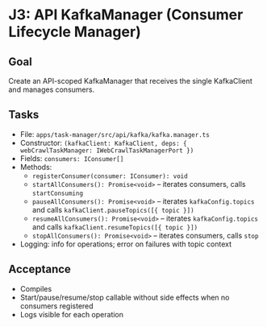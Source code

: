# J3: API KafkaManager (Consumer Lifecycle Manager)

## Goal

Create an API-scoped KafkaManager that receives the single KafkaClient and manages consumers.

## Tasks

- File: `apps/task-manager/src/api/kafka/kafka.manager.ts`
- Constructor: `(kafkaClient: KafkaClient, deps: { webCrawlTaskManager: IWebCrawlTaskManagerPort })`
- Fields: `consumers: IConsumer[]`
- Methods:
  - `registerConsumer(consumer: IConsumer): void`
  - `startAllConsumers(): Promise<void>` – iterates consumers, calls `startConsuming`
  - `pauseAllConsumers(): Promise<void>` – iterates `kafkaConfig.topics` and calls `kafkaClient.pauseTopics([{ topic }])`
  - `resumeAllConsumers(): Promise<void>` – iterates `kafkaConfig.topics` and calls `kafkaClient.resumeTopics([{ topic }])`
  - `stopAllConsumers(): Promise<void>` – iterates consumers, calls `stop`
- Logging: info for operations; error on failures with topic context

## Acceptance

- Compiles
- Start/pause/resume/stop callable without side effects when no consumers registered
- Logs visible for each operation







